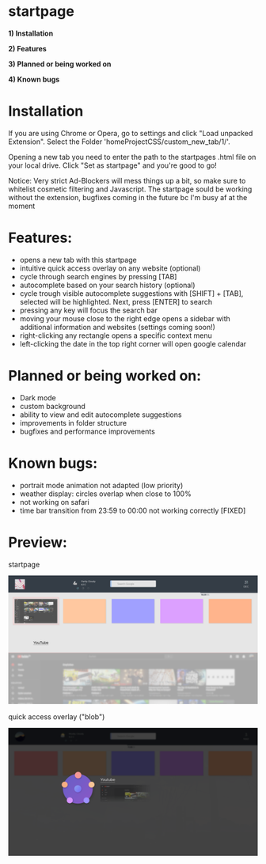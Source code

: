 # startpage

**1) Installation**

**2) Features**

**3) Planned or being worked on**

**4) Known bugs**

# Installation

If you are using Chrome or Opera, go to settings and click "Load unpacked Extension". Select the Folder 'homeProjectCSS/custom_new_tab/1/'.

Opening a new tab you need to enter the path to the startpages .html file on your local drive. Click "Set as startpage" and you're good to go!

Notice: Very strict Ad-Blockers will mess things up a bit, so make sure to whitelist cosmetic filtering and Javascript. 
The startpage sould be working without the extension, bugfixes coming in the future bc I'm busy af at the moment

# Features:
  - opens a new tab with this startpage
  - intuitive quick access overlay on any website (optional)
  - cycle through search engines by pressing [TAB]
  - autocomplete based on your search history (optional)
  - cycle trough visible autocomplete suggestions with [SHIFT] + [TAB], selected will be highlighted. Next, press [ENTER] to search
  - pressing any key will focus the search bar
  - moving your mouse close to the right edge opens a sidebar with additional information and websites (settings coming soon!)
  - right-clicking any rectangle opens a specific context menu
  - left-clicking the date in the top right corner will open google calendar

# Planned or being worked on:
- Dark mode
- custom background
- ability to view and edit autocomplete suggestions
- improvements in folder structure
- bugfixes and performance improvements

# Known bugs:
- portrait mode animation not adapted (low priority)
- weather display: circles overlap when close to 100%
- not working on safari
- time bar transition from 23:59 to 00:00 not working correctly [FIXED]

# Preview:

startpage

![alt text](https://github.com/Usernameeeeeeeee/startpage/blob/master/home2.png)

quick access overlay ("blob")

![alt text](https://github.com/Usernameeeeeeeee/startpage/blob/master/blob.png)
